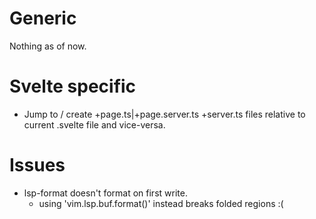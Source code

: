 # Generic

Nothing as of now.

# Svelte specific

- Jump to / create +page.ts|+page.server.ts +server.ts files relative to current .svelte file and vice-versa.

# Issues

- lsp-format doesn't format on first write.
  - using 'vim.lsp.buf.format()' instead breaks folded regions :(
